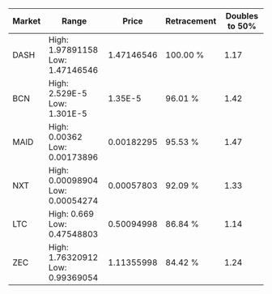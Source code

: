 | Market | Range | Price| Retracement | Doubles to 50% |
| --- | --- | --- | --- | --- |
| DASH | High: 1.97891158<br />Low: 1.47146546 | 1.47146546 | 100.00 % | 1.17 |
| BCN | High: 2.529E-5<br />Low: 1.301E-5 | 1.35E-5 | 96.01 % | 1.42 |
| MAID | High: 0.00362<br />Low: 0.00173896 | 0.00182295 | 95.53 % | 1.47 |
| NXT | High: 0.00098904<br />Low: 0.00054274 | 0.00057803 | 92.09 % | 1.33 |
| LTC | High: 0.669<br />Low: 0.47548803 | 0.50094998 | 86.84 % | 1.14 |
| ZEC | High: 1.76320912<br />Low: 0.99369054 | 1.11355998 | 84.42 % | 1.24 |
